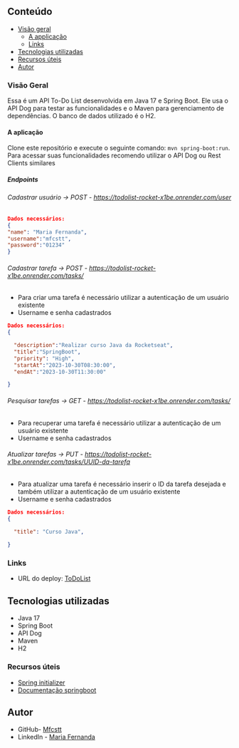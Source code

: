 


## Conteúdo

- [Visão geral](#visão-geral)
    - [A applicação](#a-aplicação)
    - [Links](#links)
- [Tecnologias utilizadas](#tecnologias-utilizadas)
- [Recursos úteis](#recursos-úteis)
- [Autor](#autor)



### Visão Geral 

Essa é um API To-Do List desenvolvida em Java 17 e Spring Boot. Ele usa o API Dog para testar as funcionalidades e o Maven para gerenciamento de dependências. O banco de dados utilizado é o H2.


#### A aplicação

Clone este repositório e execute o seguinte comando: `mvn spring-boot:run`.
Para acessar suas funcionalidades recomendo utilizar o API Dog ou Rest Clients similares 

##### Endpoints
###### Cadastrar usuário -> POST - https://todolist-rocket-x1be.onrender.com/user
```json
Dados necessários:
{
"name": "Maria Fernanda",
"username":"mfcstt",
"password":"01234"
}
```

###### Cadastrar tarefa -> POST - https://todolist-rocket-x1be.onrender.com/tasks/
- Para criar uma tarefa é necessário utilizar a autenticação de um usuário existente
- Username e senha cadastrados
```json
Dados necessários:
{

  "description":"Realizar curso Java da Rocketseat",
  "title":"SpringBoot",
  "priority": "High",
  "startAt":"2023-10-30T08:30:00",
  "endAt":"2023-10-30T11:30:00"

}
```

###### Pesquisar tarefas -> GET - https://todolist-rocket-x1be.onrender.com/tasks/
- Para recuperar uma tarefa é necessário utilizar a autenticação de um usuário existente
- Username e senha cadastrados

###### Atualizar tarefas -> PUT - https://todolist-rocket-x1be.onrender.com/tasks/UUID-da-tarefa
- Para atualizar uma tarefa é necessário inserir o ID da tarefa desejada e também utilizar a autenticação de um usuário existente
- Username e senha cadastrados
```json
Dados necessários:
{

  "title": "Curso Java",
  
}
```

### Links


- URL do deploy: [ToDoList](https://todolist-rocket-x1be.onrender.com)
## Tecnologias utilizadas

- Java 17
- Spring Boot
- API Dog
- Maven
- H2

### Recursos úteis
-  [Spring initializer](https://start.spring.io)
- [Documentação springboot](https://spring.io/guides/gs/spring-boot/)


## Autor

- GitHub- [Mfcstt](https://github.com/mfcstt)
- LinkedIn - [Maria Fernanda](https://www.linkedin.com/in/mfcstt)




